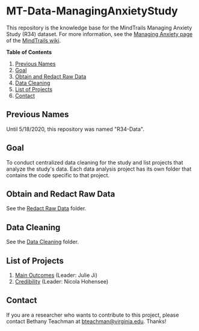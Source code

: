 # MT-Data-ManagingAnxietyStudy

This repository is the knowledge base for the MindTrails Managing Anxiety Study (R34) dataset. For more information, see the [Managing Anxiety page](https://sites.google.com/a/virginia.edu/mindtrails-wiki/studies/managinganxiety) of the [MindTrails wiki](https://sites.google.com/a/virginia.edu/mindtrails-wiki/studies/managinganxiety).

**Table of Contents**
1. [Previous Names](#previous-names)
2. [Goal](#goal)
3. [Obtain and Redact Raw Data](#redact-raw-data)
4. [Data Cleaning](#data-cleaning)
5. [List of Projects](#list-of-projects)
6. [Contact](#contact)

## Previous Names
Until 5/18/2020, this repository was named "R34-Data".

## Goal
To conduct centralized data cleaning for the study and list projects that analyze the study's data. Each data analysis project has its own folder that contains the code specific to that project.

## Obtain and Redact Raw Data
See the [Redact Raw Data](https://github.com/TeachmanLab/MT-Data-ManagingAnxietyStudy/tree/master/Redact%20Raw%20Data) folder.

## Data Cleaning
See the [Data Cleaning](https://github.com/TeachmanLab/R34-Data/tree/master/Data%20Cleaning) folder.

## List of Projects
1. [Main Outcomes](https://github.com/TeachmanLab/R34-Data/tree/master/Main%20Outcomes) (Leader: Julie Ji)
2. [Credibility](https://github.com/TeachmanLab/R34-Data/tree/master/Credibility) (Leader: Nicola Hohensee)

## Contact
If you are a researcher who wants to contribute to this project, please contact Bethany Teachman at bteachman@virginia.edu. Thanks!